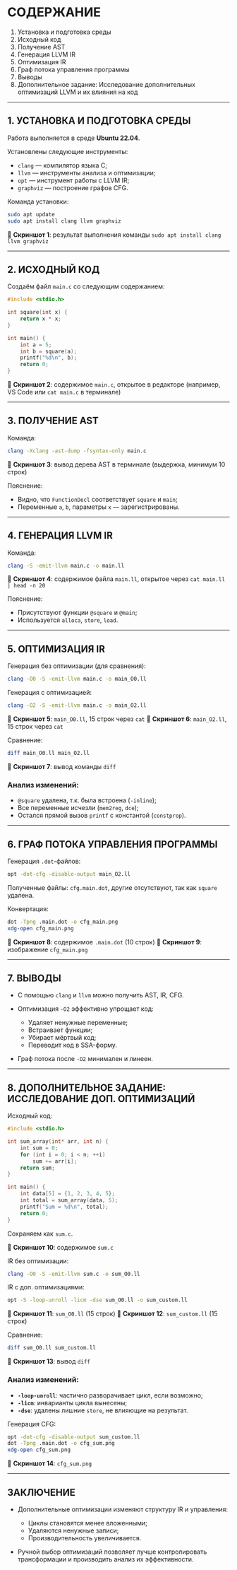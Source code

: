 # СОДЕРЖАНИЕ

1. Установка и подготовка среды
2. Исходный код
3. Получение AST
4. Генерация LLVM IR
5. Оптимизация IR
6. Граф потока управления программы
7. Выводы
8. Дополнительное задание: Исследование дополнительных оптимизаций LLVM и их влияния на код

---

## 1. УСТАНОВКА И ПОДГОТОВКА СРЕДЫ

Работа выполняется в среде **Ubuntu 22.04**.

Установлены следующие инструменты:

* `clang` — компилятор языка C;
* `llvm` — инструменты анализа и оптимизации;
* `opt` — инструмент работы с LLVM IR;
* `graphviz` — построение графов CFG.

Команда установки:

```bash
sudo apt update
sudo apt install clang llvm graphviz
```

📸 **Скриншот 1**: результат выполнения команды `sudo apt install clang llvm graphviz`

---

## 2. ИСХОДНЫЙ КОД

Создаём файл `main.c` со следующим содержанием:

```c
#include <stdio.h>

int square(int x) {
    return x * x;
}

int main() {
    int a = 5;
    int b = square(a);
    printf("%d\n", b);
    return 0;
}
```

📸 **Скриншот 2**: содержимое `main.c`, открытое в редакторе (например, VS Code или `cat main.c` в терминале)

---

## 3. ПОЛУЧЕНИЕ AST

Команда:

```bash
clang -Xclang -ast-dump -fsyntax-only main.c
```

📸 **Скриншот 3**: вывод дерева AST в терминале (выдержка, минимум 10 строк)

Пояснение:

* Видно, что `FunctionDecl` соответствует `square` и `main`;
* Переменные `a`, `b`, параметры `x` — зарегистрированы.

---

## 4. ГЕНЕРАЦИЯ LLVM IR

Команда:

```bash
clang -S -emit-llvm main.c -o main.ll
```

📸 **Скриншот 4**: содержимое файла `main.ll`, открытое через `cat main.ll | head -n 20`

Пояснение:

* Присутствуют функции `@square` и `@main`;
* Используется `alloca`, `store`, `load`.

---

## 5. ОПТИМИЗАЦИЯ IR

Генерация без оптимизации (для сравнения):

```bash
clang -O0 -S -emit-llvm main.c -o main_O0.ll
```

Генерация с оптимизацией:

```bash
clang -O2 -S -emit-llvm main.c -o main_O2.ll
```

📸 **Скриншот 5**: `main_O0.ll`, 15 строк через `cat`
📸 **Скриншот 6**: `main_O2.ll`, 15 строк через `cat`

Сравнение:

```bash
diff main_O0.ll main_O2.ll
```

📸 **Скриншот 7**: вывод команды `diff`

### Анализ изменений:

* `@square` удалена, т.к. была встроена (`-inline`);
* Все переменные исчезли (`mem2reg`, `dce`);
* Остался прямой вызов `printf` с константой (`constprop`).

---

## 6. ГРАФ ПОТОКА УПРАВЛЕНИЯ ПРОГРАММЫ

Генерация `.dot`-файлов:

```bash
opt -dot-cfg -disable-output main_O2.ll
```

Полученные файлы: `cfg.main.dot`, другие отсутствуют, так как `square` удалена.

Конвертация:

```bash
dot -Tpng .main.dot -o cfg_main.png
xdg-open cfg_main.png
```

📸 **Скриншот 8**: содержимое `.main.dot` (10 строк)
📸 **Скриншот 9**: изображение `cfg_main.png`

---

## 7. ВЫВОДЫ

* С помощью `clang` и `llvm` можно получить AST, IR, CFG.
* Оптимизация `-O2` эффективно упрощает код:

  * Удаляет ненужные переменные;
  * Встраивает функции;
  * Убирает мёртвый код;
  * Переводит код в SSA-форму.
* Граф потока после `-O2` минимален и линеен.

---

## 8. ДОПОЛНИТЕЛЬНОЕ ЗАДАНИЕ: ИССЛЕДОВАНИЕ ДОП. ОПТИМИЗАЦИЙ

Исходный код:

```c
#include <stdio.h>

int sum_array(int* arr, int n) {
    int sum = 0;
    for (int i = 0; i < n; ++i)
        sum += arr[i];
    return sum;
}

int main() {
    int data[5] = {1, 2, 3, 4, 5};
    int total = sum_array(data, 5);
    printf("Sum = %d\n", total);
    return 0;
}
```

Сохраняем как `sum.c`.

📸 **Скриншот 10**: содержимое `sum.c`

IR без оптимизации:

```bash
clang -O0 -S -emit-llvm sum.c -o sum_O0.ll
```

IR с доп. оптимизациями:

```bash
opt -S -loop-unroll -licm -dse sum_O0.ll -o sum_custom.ll
```

📸 **Скриншот 11**: `sum_O0.ll` (15 строк)
📸 **Скриншот 12**: `sum_custom.ll` (15 строк)

Сравнение:

```bash
diff sum_O0.ll sum_custom.ll
```

📸 **Скриншот 13**: вывод `diff`

### Анализ изменений:

* **`-loop-unroll`**: частично разворачивает цикл, если возможно;
* **`-licm`**: инварианты цикла вынесены;
* **`-dse`**: удалены лишние `store`, не влияющие на результат.

Генерация CFG:

```bash
opt -dot-cfg -disable-output sum_custom.ll
dot -Tpng .main.dot -o cfg_sum.png
xdg-open cfg_sum.png
```

📸 **Скриншот 14**: `cfg_sum.png`

---

## ЗАКЛЮЧЕНИЕ

* Дополнительные оптимизации изменяют структуру IR и управления:

  * Циклы становятся менее вложенными;
  * Удаляются ненужные записи;
  * Производительность увеличивается.
* Ручной выбор оптимизаций позволяет лучше контролировать трансформации и производить анализ их эффективности.
